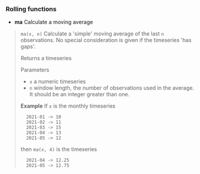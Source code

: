### Rolling functions

* **ma** Calculate a moving average

> `ma(x, n)`  Calculate a 'simple' moving average of the last `n` 
> observations.  No special consideration is given if the timeseries 
> 'has gaps'.
> 
> Returns a timeseries
> 
> Parameters
> * `x` a numeric timeseries
> * `n` window length, the number of observations used in the average.  
>   It should be an integer greater than one.
>
> **Example** If `x` is the monthly timeseries
>```
>   2021-01 -> 10      
>   2021-02 -> 11      
>   2021-03 -> 15      
>   2021-04 -> 13      
>   2021-05 -> 12
>```
> then `ma(x, 4)` is the timeseries
>```
>   2021-04 -> 12.25      
>   2021-05 -> 12.75
>```

